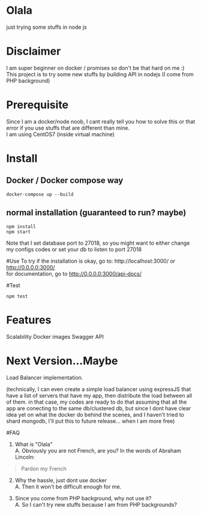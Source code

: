 # Olala
just trying some stuffs in node js


# Disclaimer
I am super beginner on docker / promises so don't be that hard on me :) 
This project is to try some new stuffs by building API in nodejs (I come from PHP background) 


# Prerequisite
Since I am a docker/node noob, I cant really tell you how to solve this or that error if you use stuffs that are different than mine.  
I am using CentOS7 (inside virtual machine)


# Install
## Docker / Docker compose way
```
docker-compose up --build  
```

## normal installation (guaranteed to run? maybe)
```
npm install
npm start
```
Note that I set database port to 27018, so you might want to either change my configs codes or set your db to listen to port 27018


#Use
To try if the installation is okay, go to: http://localhost:3000/ or http://0.0.0.0:3000/  
for documentation, go to http://0.0.0.0:3000/api-docs/

#Test
```
npm test
```

# Features
Scalability
Docker images
Swagger API




# Next Version...Maybe
Load Balancer implementation. 


(technically, I can even create a simple load balancer using expressJS that have a list of servers that have my app, then distribute the load between all of them.
in that case, my codes are ready to do that assuming that all the app are conecting to the same db/clustered db, but since I dont have clear idea yet on what the 
docker do behind the scenes, and I haven't tried to shard mongodb, I'll put this to future release... when I am more free)


#FAQ
1. What is "Olala"  
A. Obviously you are not French, are you? In the words of Abraham Lincoln:
> Pardon my French

2. Why the hassle, just dont use docker  
A. Then it won't be difficult enough for me.  

3. Since you come from PHP background, why not use it?  
A. So I can't try new stuffs because I am from PHP backgrounds?  

